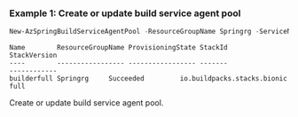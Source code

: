 ### Example 1: Create or update build service agent pool
```powershell
New-AzSpringBuildServiceAgentPool -ResourceGroupName Springrg -ServiceName espring-pwsh01 -PoolSizeName "S1"
```

```output
Name        ResourceGroupName ProvisioningState StackId                     StackVersion
----        ----------------- ----------------- -------                     ------------
builderfull Springrg     Succeeded         io.buildpacks.stacks.bionic full
```

Create or update build service agent pool.
